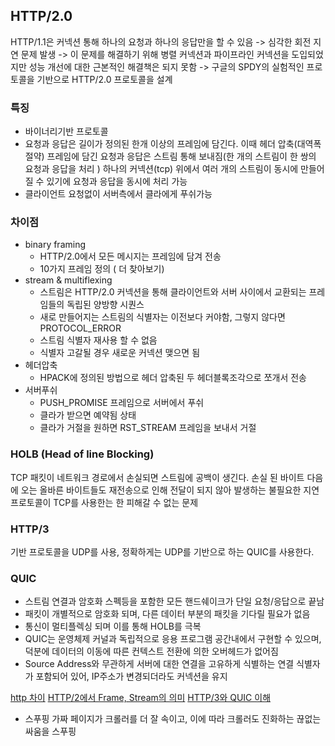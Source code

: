 ## HTTP/2.0
HTTP/1.1은 커넥션 통해 하나의 요청과 하나의 응답만을 할 수 있음 
  -> 심각한 회전 지연 문제 발생
  -> 이 문제를 해결하기 위해 병렬 커넥션과 파이프라인 커넥션을 도입되었지만 성능 개선에 대한 근본적인 해결책은 되지 못함
  -> 구글의 SPDY의 실험적인 프로토콜을 기반으로 HTTP/2.0 프로토콜을 설계


### 특징
- 바이너리기반 프로토콜
- 요청과 응답은 길이가 정의된 한개 이상의 프레임에 담긴다. 이때 헤더 압축(대역폭 절약)
  프레임에 담긴 요청과 응답은 스트림 통해 보내짐(한 개의 스트림이 한 쌍의 요청과 응답을 처리 )
  하나의 커넥션(tcp) 위에서 여러 개의 스트림이 동시에 만들어 질 수 있기에 요청과 응답을 동시에 처리 가능 
- 클라이언트 요청없이 서버측에서 클라에게 푸쉬가능

### 차이점
- binary framing
  - HTTP/2.0에서 모든 메시지는 프레임에 담겨 전송
  - 10가지 프레임 정의 ( 더 찾아보기)
- stream & multiflexing
  - 스트림은 HTTP/2.0 커넥션을 통해 클라이언트와 서버 사이에서 교환되는 프레임들의 독립된 양방향 시퀀스
  - 새로 만들어지는 스트림의 식별자는 이전보다 커야함, 그렇지 않다면 PROTOCOL_ERROR
  - 스트림 식별자 재사용 할 수 없음
  - 식별자 고갈될 경우 새로운 커넥션 맺으면 됨
- 헤더압축
  - HPACK에 정의된 방법으로 헤더 압축된 두 헤더블록조각으로 쪼개서 전송
- 서버푸쉬
  - PUSH_PROMISE 프레임으로 서버에서 푸쉬
  - 클라가 받으면 예약됨 상태
  - 클라가 거절을 원하면 RST_STREAM 프레임을 보내서 거절


### HOLB (Head of line Blocking)
TCP 패킷이 네트워크 경로에서 손실되면 스트림에 공백이 생긴다.
손실 된 바이트 다음에 오는 올바른 바이트들도 재전송으로 인해 전달이 되지 않아 발생하는 불필요한 지연
프로토콜이 TCP를 사용한는 한 피해갈 수 없는 문제
 


### HTTP/3
기반 프로토콜을 UDP를 사용, 정확하게는 UDP를 기반으로 하는 QUIC를 사용한다.
### QUIC
- 스트림 연결과 암호화 스펙등을 포함한 모든 핸드쉐이크가 단일 요청/응답으로 끝남
- 패킷이 개별적으로 암호화 되며, 다른 데이터 부분의 패킷을 기다릴 필요가 없음
- 통신이 멀티플렉싱 되며 이를 통해 HOLB를 극복
- QUIC는 운영체제 커널과 독립적으로 응용 프로그램 공간내에서 구현할 수 있으며, 덕분에 데이터의 이동에 따른 컨텍스트 전환에 의한 오버헤드가 없어짐
- Source Address와 무관하게 서버에 대한 연결을 고유하게 식별하는 연결 식별자가 포함되어 있어, IP주소가 변경되더라도 커넥션을 유지

[http 차이](https://dkrnfls.tistory.com/289)
[HTTP/2에서 Frame, Stream의 의미](https://brunch.co.kr/@sangjinkang/3)
[HTTP/3와 QUIC 이해](https://m.blog.naver.com/sehyunfa/221680799006)








- 스푸핑
가짜 페이지가 크롤러를 더 잘 속이고, 이에 따라 크롤러도 진화하는 끊없는 싸움을 스푸핑